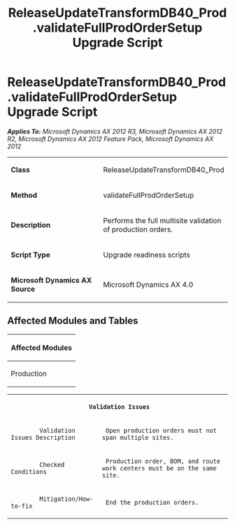 ﻿---
title: ReleaseUpdateTransformDB40_Prod.validateFullProdOrderSetup Upgrade Script
TOCTitle: ReleaseUpdateTransformDB40_Prod.validateFullProdOrderSetup Upgrade Script
ms:assetid: bda44785-250b-b6d6-d071-e632ecff0a67
ms:mtpsurl: https://msdn.microsoft.com/en-us/library/JJ686700(v=AX.60)
ms:contentKeyID: 49710898
ms.date: 05/18/2015
mtps_version: v=AX.60
---

# ReleaseUpdateTransformDB40\_Prod.validateFullProdOrderSetup Upgrade Script 


_**Applies To:** Microsoft Dynamics AX 2012 R3, Microsoft Dynamics AX 2012 R2, Microsoft Dynamics AX 2012 Feature Pack, Microsoft Dynamics AX 2012_

<table>
<colgroup>
<col style="width: 50%" />
<col style="width: 50%" />
</colgroup>
<tbody>
<tr class="odd">
<td><p><strong>Class</strong></p></td>
<td><p>ReleaseUpdateTransformDB40_Prod</p></td>
</tr>
<tr class="even">
<td><p><strong>Method</strong></p></td>
<td><p>validateFullProdOrderSetup</p></td>
</tr>
<tr class="odd">
<td><p><strong>Description</strong></p></td>
<td><p>Performs the full multisite validation of production orders.</p></td>
</tr>
<tr class="even">
<td><p><strong>Script Type</strong></p></td>
<td><p>Upgrade readiness scripts</p></td>
</tr>
<tr class="odd">
<td><p><strong>Microsoft Dynamics AX Source</strong></p></td>
<td><p>Microsoft Dynamics AX 4.0</p></td>
</tr>
</tbody>
</table>


## Affected Modules and Tables

<table>
<colgroup>
<col style="width: 100%" />
</colgroup>
<thead>
<tr class="header">
<th><p>Affected Modules</p></th>
</tr>
</thead>
<tbody>
<tr class="odd">
<td><p>Production</p></td>
</tr>
</tbody>
</table>


<table xmlns="http://www.w3.org/1999/xhtml">
              <tr><th colspan="2">
		
   <p>
   
	 Validation Issues
  </p>
  </th></tr>
              <tr><td>
		
   <p>
   
	 
            Validation Issues Description
          
  </p>
  </td><td>
		
   <p>
   
	 Open production orders must not span multiple sites.
  </p>
  </td></tr>
              <tr><td>
		
   <p>
   
	 
            Checked Conditions
          
  </p>
  </td><td>
		
   <p>
   
	 Production order, BOM, and route work centers must be on the same site.
  </p>
  </td></tr>
              <tr><td>
		
   <p>
   
	 
            Mitigation/How-to-fix
          
  </p>
  </td><td>
		
   <p>
   
	 End the production orders.
  </p>
  </td></tr>
            </table>

  


